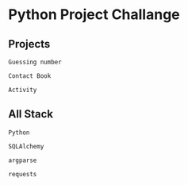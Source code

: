 # Python Project Challange

## Projects

`Guessing number`

`Contact Book`

`Activity`

## All Stack

`Python`

`SQLAlchemy`

`argparse`

`requests`
